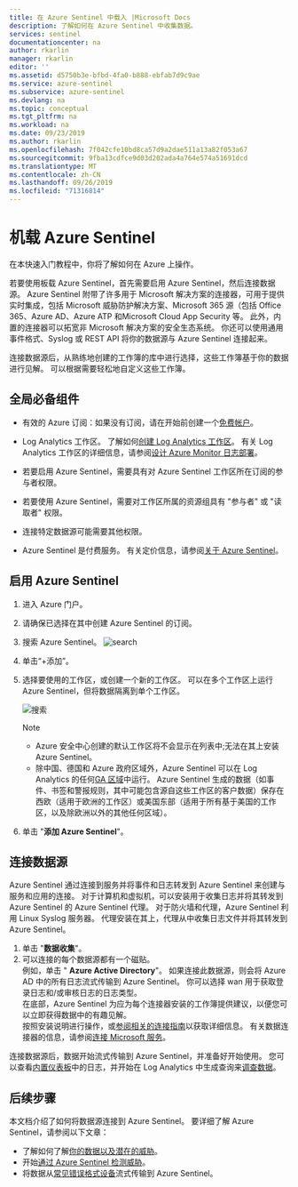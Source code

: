 ```yaml
---
title: 在 Azure Sentinel 中载入 |Microsoft Docs
description: 了解如何在 Azure Sentinel 中收集数据。
services: sentinel
documentationcenter: na
author: rkarlin
manager: rkarlin
editor: ''
ms.assetid: d5750b3e-bfbd-4fa0-b888-ebfab7d9c9ae
ms.service: azure-sentinel
ms.subservice: azure-sentinel
ms.devlang: na
ms.topic: conceptual
ms.tgt_pltfrm: na
ms.workload: na
ms.date: 09/23/2019
ms.author: rkarlin
ms.openlocfilehash: 7f042cfe10bd8ca57d9a2dae511a13a82f053a67
ms.sourcegitcommit: 9fba13cdfce9d03d202ada4a764e574a51691dcd
ms.translationtype: MT
ms.contentlocale: zh-CN
ms.lasthandoff: 09/26/2019
ms.locfileid: "71316814"
---
```

# <a name="on-board-azure-sentinel"></a>机载 Azure Sentinel



在本快速入门教程中，你将了解如何在 Azure 上操作。 

若要使用板载 Azure Sentinel，首先需要启用 Azure Sentinel，然后连接数据源。 Azure Sentinel 附带了许多用于 Microsoft 解决方案的连接器，可用于提供实时集成，包括 Microsoft 威胁防护解决方案、Microsoft 365 源（包括 Office 365、Azure AD、Azure ATP 和Microsoft Cloud App Security 等。 此外，内置的连接器可以拓宽非 Microsoft 解决方案的安全生态系统。 你还可以使用通用事件格式、Syslog 或 REST API 将你的数据源与 Azure Sentinel 连接起来。  

连接数据源后，从熟练地创建的工作簿的库中进行选择，这些工作簿基于你的数据进行见解。 可以根据需要轻松地自定义这些工作簿。


## <a name="global-prerequisites"></a>全局必备组件

- 有效的 Azure 订阅：如果没有订阅，请在开始前创建一个[免费帐户](https://azure.microsoft.com/free/?WT.mc_id=A261C142F)。

- Log Analytics 工作区。 了解如何[创建 Log Analytics 工作区](../log-analytics/log-analytics-quick-create-workspace.md)。 有关 Log Analytics 工作区的详细信息，请参阅[设计 Azure Monitor 日志部署](../azure-monitor/platform/design-logs-deployment.md)。

-  若要启用 Azure Sentinel，需要具有对 Azure Sentinel 工作区所在订阅的参与者权限。 
- 若要使用 Azure Sentinel，需要对工作区所属的资源组具有 "参与者" 或 "读取者" 权限。
- 连接特定数据源可能需要其他权限。
- Azure Sentinel 是付费服务。 有关定价信息，请参阅[关于 Azure Sentinel](https://go.microsoft.com/fwlink/?linkid=2104058)。
 
## 启用 Azure Sentinel<a name="enable"></a>

1. 进入 Azure 门户。
2. 请确保已选择在其中创建 Azure Sentinel 的订阅。 
3. 搜索 Azure Sentinel。 
   ![search](./media/quickstart-onboard/search-product.png)

1. 单击“+添加”。
1. 选择要使用的工作区，或创建一个新的工作区。 可以在多个工作区上运行 Azure Sentinel，但将数据隔离到单个工作区。

   ![搜索](./media/quickstart-onboard/choose-workspace.png)

   >[!NOTE] 
   > - Azure 安全中心创建的默认工作区将不会显示在列表中;无法在其上安装 Azure Sentinel。
   > - 除中国、德国和 Azure 政府区域外，Azure Sentinel 可以在 Log Analytics 的任何[GA 区域](https://azure.microsoft.com/global-infrastructure/services/?products=monitor)中运行。 Azure Sentinel 生成的数据（如事件、书签和警报规则，其中可能包含源自这些工作区的客户数据）保存在西欧（适用于欧洲的工作区）或美国东部（适用于所有基于美国的工作区，以及除欧洲以外的其他任何区域）。

6. 单击 "**添加 Azure Sentinel**"。
  

## <a name="connect-data-sources"></a>连接数据源

Azure Sentinel 通过连接到服务并将事件和日志转发到 Azure Sentinel 来创建与服务和应用的连接。 对于计算机和虚拟机，可以安装用于收集日志并将其转发到 Azure Sentinel 的 Azure Sentinel 代理。 对于防火墙和代理，Azure Sentinel 利用 Linux Syslog 服务器。 代理安装在其上，代理从中收集日志文件并将其转发到 Azure Sentinel。 
 
1. 单击 "**数据收集**"。
2. 可以连接的每个数据源都有一个磁贴。<br>
例如，单击 " **Azure Active Directory**"。 如果连接此数据源，则会将 Azure AD 中的所有日志流式传输到 Azure Sentinel。 你可以选择 wan 用于获取登录日志和/或审核日志的日志类型。 <br>
在底部，Azure Sentinel 为应为每个连接器安装的工作簿提供建议，以便您可以立即获得数据中的有趣见解。 <br> 按照安装说明进行操作，或[参阅相关的连接指南](connect-data-sources.md)以获取详细信息。 有关数据连接器的信息，请参阅[连接 Microsoft 服务](connect-data-sources.md)。

连接数据源后，数据开始流式传输到 Azure Sentinel，并准备好开始使用。 您可以查看[内置仪表板](quickstart-get-visibility.md)中的日志，并开始在 Log Analytics 中生成查询来[调查数据](tutorial-investigate-cases.md)。



## <a name="next-steps"></a>后续步骤
本文档介绍了如何将数据源连接到 Azure Sentinel。 要详细了解 Azure Sentinel，请参阅以下文章：
- 了解如何了解[你的数据以及潜在的威胁](quickstart-get-visibility.md)。
- 开始[通过 Azure Sentinel 检测威胁](tutorial-detect-threats-built-in.md)。
- 将数据从[常见错误格式设备](connect-common-event-format.md)流式传输到 Azure Sentinel。
